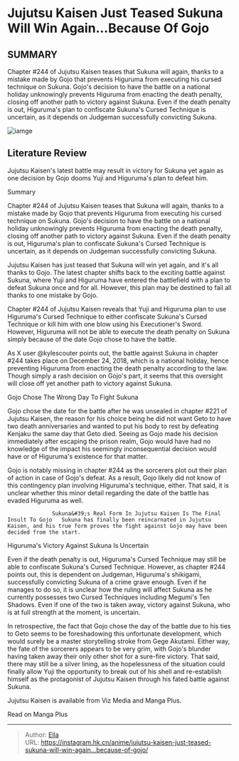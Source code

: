 # Jujutsu Kaisen Just Teased Sukuna Will Win Again...Because Of Gojo


## SUMMARY 



  Chapter #244 of Jujutsu Kaisen teases that Sukuna will again, thanks to a mistake made by Gojo that prevents Higuruma from executing his cursed technique on Sukuna.   Gojo&#39;s decision to have the battle on a national holiday unknowingly prevents Higuruma from enacting the death penalty, closing off another path to victory against Sukuna.   Even if the death penalty is out, Higuruma&#39;s plan to confiscate Sukuna&#39;s Cursed Technique is uncertain, as it depends on Judgeman successfully convicting Sukuna.  

![iamge](https://static1.srcdn.com/wordpress/wp-content/uploads/2023/12/yuji-higuruma-and-gojo-from-jujutsu-kaisen.jpg)

## Literature Review

Jujutsu Kaisen&#39;s latest battle may result in victory for Sukuna yet again as one decision by Gojo dooms Yuji and Higuruma&#39;s plan to defeat him.





Summary

  Chapter #244 of Jujutsu Kaisen teases that Sukuna will again, thanks to a mistake made by Gojo that prevents Higuruma from executing his cursed technique on Sukuna.   Gojo&#39;s decision to have the battle on a national holiday unknowingly prevents Higuruma from enacting the death penalty, closing off another path to victory against Sukuna.   Even if the death penalty is out, Higuruma&#39;s plan to confiscate Sukuna&#39;s Cursed Technique is uncertain, as it depends on Judgeman successfully convicting Sukuna.  







Jujutsu Kaisen has just teased that Sukuna will win yet again, and it&#39;s all thanks to Gojo. The latest chapter shifts back to the exciting battle against Sukuna, where Yuji and Higuruma have entered the battlefield with a plan to defeat Sukuna once and for all. However, this plan may be destined to fail all thanks to one mistake by Gojo.

Chapter #244 of Jujutsu Kaisen reveals that Yuji and Higuruma plan to use Higuruma&#39;s Cursed Technique to either confiscate Sukuna&#39;s Cursed Technique or kill him with one blow using his Executioner&#39;s Sword. However, Higuruma will not be able to execute the death penalty on Sukuna simply because of the date Gojo chose to have the battle.


 

As X user @kylescouter points out, the battle against Sukuna in chapter #244 takes place on December 24, 2018, which is a national holiday, hence preventing Higuruma from enacting the death penalty according to the law. Though simply a rash decision on Gojo&#39;s part, it seems that this oversight will close off yet another path to victory against Sukuna.





 Gojo Chose The Wrong Day To Fight Sukuna 
          

Gojo chose the date for the battle after he was unsealed in chapter #221 of Jujutsu Kaisen, the reason for his choice being he did not want Geto to have two death anniversaries and wanted to put his body to rest by defeating Kenjaku the same day that Geto died. Seeing as Gojo made his decision immediately after escaping the prison realm, Gojo would have had no knowledge of the impact his seemingly inconsequential decision would have or of Higuruma&#39;s existence for that matter.

Gojo is notably missing in chapter #244 as the sorcerers plot out their plan of action in case of Gojo&#39;s defeat. As a result, Gojo likely did not know of this contingency plan involving Higuruma&#39;s technique, either. That said, it is unclear whether this minor detail regarding the date of the battle has evaded Higuruma as well.




                  Sukuna&#39;s Real Form In Jujutsu Kaisen Is The Final Insult To Gojo   Sukuna has finally been reincarnated in Jujutsu Kaisen, and his true form proves the fight against Gojo may have been decided from the start.   



 Higuruma&#39;s Victory Against Sukuna Is Uncertain 
          

Even if the death penalty is out, Higuruma&#39;s Cursed Technique may still be able to confiscate Sukuna&#39;s Cursed Technique. However, as chapter #244 points out, this is dependent on Judgeman, Higuruma&#39;s shikigami, successfully convicting Sukuna of a crime grave enough. Even if he manages to do so, it is unclear how the ruling will affect Sukuna as he currently possesses two Cursed Techniques including Megumi&#39;s Ten Shadows. Even if one of the two is taken away, victory against Sukuna, who is at full strength at the moment, is uncertain.




In retrospective, the fact that Gojo chose the day of the battle due to his ties to Geto seems to be foreshadowing this unfortunate development, which would surely be a master storytelling stroke from Gege Akutami. Either way, the fate of the sorcerers appears to be very grim, with Gojo&#39;s blunder having taken away their only other shot for a sure-fire victory. That said, there may still be a silver lining, as the hopelessness of the situation could finally allow Yuji the opportunity to break out of his shell and re-establish himself as the protagonist of Jujutsu Kaisen through his fated battle against Sukuna.

Jujutsu Kaisen is available from Viz Media and Manga Plus.

Read on Manga Plus



---

> Author: [Ella](https://instagram.hk.cn/)  
> URL: https://instagram.hk.cn/anime/jujutsu-kaisen-just-teased-sukuna-will-win-again...because-of-gojo/  

